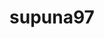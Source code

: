 ---
title: supuna97
github: https://github.com/supuna97
mode: dark
transition: 1s
score: 60
archetype:
- Little Bit of Everything
- Animation
- Dynamic
- Badges | Tags | Icons
---
